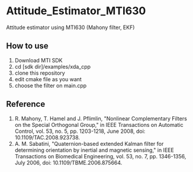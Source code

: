 # Attitude_Estimator_MTI630
Attitude estimator using MTI630 (Mahony filter, EKF)


## How to use 

1. Download MTI SDK
2. cd [sdk dir]/examples/xda_cpp
3. clone this repository
4. edit cmake file as you want
5. choose the filter on main.cpp


## Reference

1. R. Mahony, T. Hamel and J. Pflimlin, "Nonlinear Complementary Filters on the Special Orthogonal Group," in IEEE Transactions on Automatic Control, vol. 53, no. 5, pp. 1203-1218, June 2008, doi: 10.1109/TAC.2008.923738.
2. A. M. Sabatini, "Quaternion-based extended Kalman filter for determining orientation by inertial and magnetic sensing," in IEEE Transactions on Biomedical Engineering, vol. 53, no. 7, pp. 1346-1356, July 2006, doi: 10.1109/TBME.2006.875664.